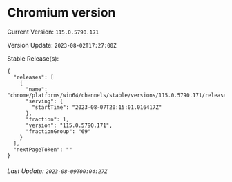 # Chromium version

Current Version: `115.0.5790.171`

Version Update: `2023-08-02T17:27:00Z`

Stable Release(s):
```
{
  "releases": [
    {
      "name": "chrome/platforms/win64/channels/stable/versions/115.0.5790.171/releases/1691439301",
      "serving": {
        "startTime": "2023-08-07T20:15:01.016417Z"
      },
      "fraction": 1,
      "version": "115.0.5790.171",
      "fractionGroup": "69"
    }
  ],
  "nextPageToken": ""
}
```

###### Last Update: `2023-08-09T00:04:27Z`
        